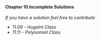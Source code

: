 #### Chapter 10 Incomplete Solutions

*If you have a solution feel free to contribute*

- 11.09 - *HugeInt Class*
- 11.11 - *Polynomial Class*
